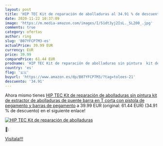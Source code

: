 ```yaml
---
layout: post
title: 'HIP TEC Kit de reparación de abolladuras al 34.91 % de descuento'
date: 2020-11-22 10:37:09
image: 'https://m.media-amazon.com/images/I/51dt3yj2IsL._SL200_.jpg'
comments: true
category: ofertas
author: ring
slug: 'B07YFCP7M3-es'
actualPrice: 39.99 EUR
currency: EUR
price: 39.99
comparePrice: 61.44 EUR
prodname: 'HIP TEC Kit de reparación de abolladuras sin pintura  kit de extractor de abolladuras de puente  barra en T corta con pistola de pegamento y barras de pegamento'
country: 'es'
flag: '🇪🇸'
buyurl: 'https://www.amazon.es/dp/B07YFCP7M3/?tag=tolees-21'
descuento: '34.91'
---
```


Ahora mismo tienes [HIP TEC Kit de reparación de abolladuras sin pintura  kit de extractor de abolladuras de puente  barra en T corta con pistola de pegamento y barras de pegamento](https://www.amazon.es/dp/B07YFCP7M3/?tag=tolees-21) a 39.99 EUR (original: 61.44 EUR) (34.91 %  de descuento) en el siguiente enlace!

[![HIP TEC Kit de reparación de abolladuras](https://m.media-amazon.com/images/I/51dt3yj2IsL._SL200_.jpg)](https://www.amazon.es/dp/B07YFCP7M3/?tag=tolees-21)

🔎:


[Visítala!!!](https://www.amazon.es/dp/B07YFCP7M3/?tag=tolees-21)
